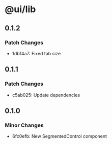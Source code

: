 # @ui/lib

## 0.1.2

### Patch Changes

- 1db14a7: Fixed tab size

## 0.1.1

### Patch Changes

- c5ab025: Update dependencies

## 0.1.0

### Minor Changes

- 6fc0efb: New SegmentedControl component
